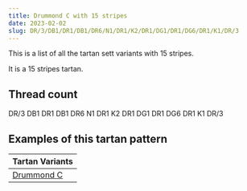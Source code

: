 ```yaml
---
title: Drummond C with 15 stripes
date: 2023-02-02
slug: DR/3/DB1/DR1/DB1/DR6/N1/DR1/K2/DR1/DG1/DR1/DG6/DR1/K1/DR/3
---
```

This is a list of all the tartan sett variants with 15 stripes.

It is a 15 stripes tartan.


## Thread count
DR/3 DB1 DR1 DB1 DR6 N1 DR1 K2 DR1 DG1 DR1 DG6 DR1 K1 DR/3

## Examples of this tartan pattern

| Tartan Variants |
|---------------|
| [Drummond C](/variants/dr/3/db1/dr1/db1/dr6/n1/dr1/k2/dr1/dg1/dr1/dg6/dr1/k1/dr/3-db000052-dg11450d-draa0000-k000000-naaaaaa)||

